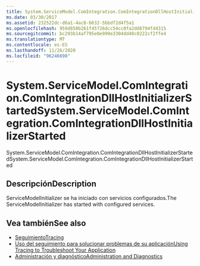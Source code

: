 ```yaml
---
title: System.ServiceModel.ComIntegration.ComIntegrationDllHostInitializerStarted
ms.date: 03/30/2017
ms.assetid: 232522dc-d6a1-4ac8-b632-5bbdf2d4f5a1
ms.openlocfilehash: 959d858b261f45726dcc54cc0fa2dd6794fd4315
ms.sourcegitcommit: bc293b14af795e0e999e3304dd40c0222cf2ffe4
ms.translationtype: MT
ms.contentlocale: es-ES
ms.lasthandoff: 11/26/2020
ms.locfileid: "96246698"
---
```

# <a name="systemservicemodelcomintegrationcomintegrationdllhostinitializerstarted"></a><span data-ttu-id="4b08d-102">System.ServiceModel.ComIntegration.ComIntegrationDllHostInitializerStarted</span><span class="sxs-lookup"><span data-stu-id="4b08d-102">System.ServiceModel.ComIntegration.ComIntegrationDllHostInitializerStarted</span></span>

<span data-ttu-id="4b08d-103">System.ServiceModel.ComIntegration.ComIntegrationDllHostInitializerStarted</span><span class="sxs-lookup"><span data-stu-id="4b08d-103">System.ServiceModel.ComIntegration.ComIntegrationDllHostInitializerStarted</span></span>  
  
## <a name="description"></a><span data-ttu-id="4b08d-104">Descripción</span><span class="sxs-lookup"><span data-stu-id="4b08d-104">Description</span></span>  

 <span data-ttu-id="4b08d-105">ServiceModelInitializer se ha iniciado con servicios configurados.</span><span class="sxs-lookup"><span data-stu-id="4b08d-105">The ServiceModelInitializer has started with configured services.</span></span>  
  
## <a name="see-also"></a><span data-ttu-id="4b08d-106">Vea también</span><span class="sxs-lookup"><span data-stu-id="4b08d-106">See also</span></span>

- [<span data-ttu-id="4b08d-107">Seguimiento</span><span class="sxs-lookup"><span data-stu-id="4b08d-107">Tracing</span></span>](index.md)
- [<span data-ttu-id="4b08d-108">Uso del seguimiento para solucionar problemas de su aplicación</span><span class="sxs-lookup"><span data-stu-id="4b08d-108">Using Tracing to Troubleshoot Your Application</span></span>](using-tracing-to-troubleshoot-your-application.md)
- [<span data-ttu-id="4b08d-109">Administración y diagnóstico</span><span class="sxs-lookup"><span data-stu-id="4b08d-109">Administration and Diagnostics</span></span>](../index.md)

